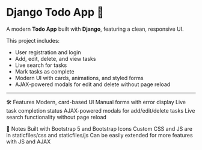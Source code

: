 # Django Todo App 📝

A modern **Todo App** built with **Django**, featuring a clean, responsive UI.

This project includes:

- User registration and login
- Add, edit, delete, and view tasks
- Live search for tasks
- Mark tasks as complete
- Modern UI with cards, animations, and styled forms
- AJAX-powered modals for edit and delete without page reload

---



🛠 Features
Modern, card-based UI
Manual forms with error display
Live task completion status
AJAX-powered modals for add/edit/delete tasks
Live search functionality without page reload

📝 Notes
Built with Bootstrap 5 and Bootstrap Icons
Custom CSS and JS are in staticfiles/css and staticfiles/js
Can be easily extended for more features with JS and AJAX
